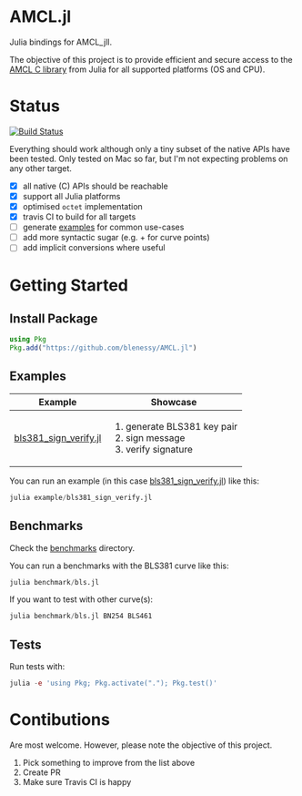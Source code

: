 # AMCL.jl

Julia bindings for AMCL_jll.

The objective of this project is to provide efficient and secure access to the
[AMCL C library](https://github.com/apache/incubator-milagro-crypto-c) from Julia for all supported platforms (OS and CPU).

# Status

[![Build Status](https://travis-ci.com/blenessy/AMCL.jl.svg?branch=master)](https://travis-ci.com/blenessy/AMCL.jl)

Everything should work although only a tiny subset of the native APIs have been tested.
Only tested on Mac so far, but I'm not expecting problems on any other target.

- [x] all native (C) APIs should be reachable
- [x] support all Julia platforms
- [x] optimised `octet` implementation
- [x] travis CI to build for all targets
- [ ] generate [examples](./example/) for common use-cases
- [ ] add more syntactic sugar (e.g. + for curve points)
- [ ] add implicit conversions where useful

# Getting Started

## Install Package

```julia
using Pkg
Pkg.add("https://github.com/blenessy/AMCL.jl")
```

## Examples

Example | Showcase
--- | --- 
[bls381_sign_verify.jl](./example/bls381_sign_verify.jl) | <ol><li>generate BLS381 key pair</li><li>sign message</li><li>verify signature</li></ol>

You can run an example (in this case [bls381_sign_verify.jl](./example/bls381_sign_verify.jl)) like this:

```julia
julia example/bls381_sign_verify.jl
```

## Benchmarks

Check the [benchmarks](./benchmark/) directory.

You can run a benchmarks with the BLS381 curve like this:

```julia
julia benchmark/bls.jl
```

If you want to test with other curve(s):

```julia
julia benchmark/bls.jl BN254 BLS461
```

## Tests

Run tests with:

```julia
julia -e 'using Pkg; Pkg.activate("."); Pkg.test()'
```

# Contibutions

Are most welcome. However, please note the objective of this project.

1. Pick something to improve from the list above
1. Create PR
1. Make sure Travis CI is happy

